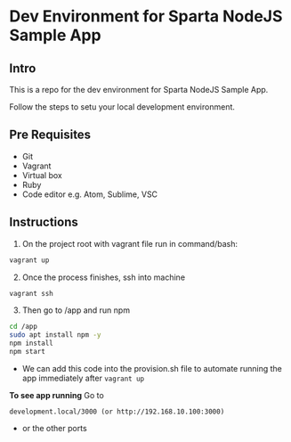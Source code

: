 # Dev Environment for Sparta NodeJS Sample App

## Intro
This is a repo for the dev environment for Sparta NodeJS Sample App.

Follow the steps to setu your local development environment.

## Pre Requisites 
- Git
- Vagrant
- Virtual box
- Ruby
- Code editor e.g. Atom, Sublime, VSC

## Instructions
1. On the project root with vagrant file run in command/bash:
```bash
vagrant up

```
2. Once the process finishes, ssh into machine
   
```bash
vagrant ssh
```

3. Then go to /app and run npm
   
```bash
cd /app
sudo apt install npm -y
npm install
npm start
```
- We can add this code into the provision.sh file to automate running the app immediately after `vagrant up`

**To see app running**
Go to
```
development.local/3000 (or http://192.168.10.100:3000)
```
- or the other ports